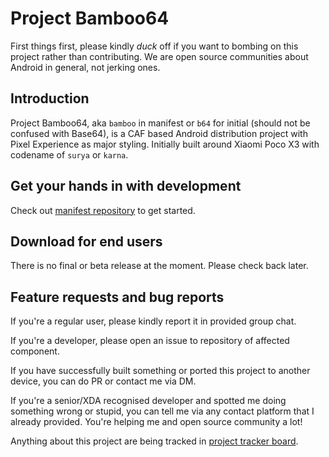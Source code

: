 # Project Bamboo64

First things first, please kindly *duck* off if you want to bombing on this project rather than contributing. We are open source communities about Android in general, not jerking ones.

## Introduction
Project Bamboo64, aka `bamboo` in manifest or `b64` for initial (should not be confused with Base64), is a CAF based Android distribution project with Pixel Experience as major styling. Initially built around Xiaomi Poco X3 with codename of `surya` or `karna`.

## Get your hands in with development
Check out [manifest repository](https://github.com/Bamboo64/manifest) to get started.

## Download for end users
There is no final or beta release at the moment. Please check back later.

## Feature requests and bug reports
If you're a regular user, please kindly report it in provided group chat.

If you're a developer, please open an issue to repository of affected component.

If you have successfully built something or ported this project to another device, you can do PR or contact me via DM.

If you're a senior/XDA recognised developer and spotted me doing something wrong or stupid, you can tell me via any contact platform that I already provided. You're helping me and open source community a lot!

Anything about this project are being tracked in [project tracker board](https://github.com/orgs/Bamboo64/projects/1/views/1).
